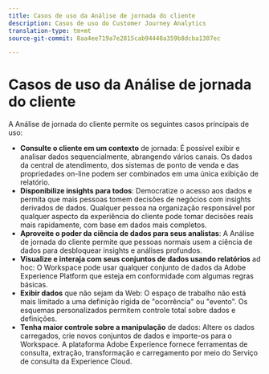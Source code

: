 ```yaml
---
title: Casos de uso da Análise de jornada do cliente
description: Casos de uso do Customer Journey Analytics
translation-type: tm+mt
source-git-commit: 8aa4ee719a7e2815cab94448a359b8dcba1307ec

---
```



# Casos de uso da Análise de jornada do cliente

A Análise de jornada do cliente permite os seguintes casos principais de uso:

* **Consulte o cliente em um contexto** de jornada: É possível exibir e analisar dados sequencialmente, abrangendo vários canais. Os dados da central de atendimento, dos sistemas de ponto de venda e das propriedades on-line podem ser combinados em uma única exibição de relatório.
* **Disponibilize insights para todos**: Democratize o acesso aos dados e permita que mais pessoas tomem decisões de negócios com insights derivados de dados. Qualquer pessoa na organização responsável por qualquer aspecto da experiência do cliente pode tomar decisões reais mais rapidamente, com base em dados mais completos.
* **Aproveite o poder da ciência de dados para seus analistas**: A Análise de jornada do cliente permite que pessoas normais usem a ciência de dados para desbloquear insights e análises profundos.
* **Visualize e interaja com seus conjuntos de dados usando relatórios** ad hoc: O Workspace pode usar qualquer conjunto de dados da Adobe Experience Platform que esteja em conformidade com algumas regras básicas.
* **Exibir dados** que não sejam da Web: O espaço de trabalho não está mais limitado a uma definição rígida de &quot;ocorrência&quot; ou &quot;evento&quot;. Os esquemas personalizados permitem controle total sobre dados e definições.
* **Tenha maior controle sobre a manipulação** de dados: Altere os dados carregados, crie novos conjuntos de dados e importe-os para o Workspace. A plataforma Adobe Experience fornece ferramentas de consulta, extração, transformação e carregamento por meio do Serviço de consulta da Experience Cloud.
